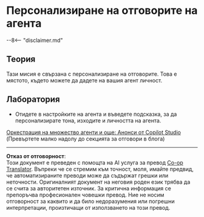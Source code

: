 <!--
CO_OP_TRANSLATOR_METADATA:
{
  "original_hash": "b636111bfbb119a16f9e7a1fd172c22c",
  "translation_date": "2025-10-20T22:42:43+00:00",
  "source_file": "docs/operative-preview/05-agent-responses/README.md",
  "language_code": "bg"
}
-->
# Персонализиране на отговорите на агента

--8<-- "disclaimer.md"

## Теория

Тази мисия е свързана с персонализиране на отговорите. Това е мястото, където можете да дадете на вашия агент личност.

## Лаборатория

- Отидете в настройките на агента и въведете подсказка, за да персонализирате тона, изходите и личността на агента.

[Оркестрация на множество агенти и още: Анонси от Copilot Studio](https://www.microsoft.com/microsoft-copilot/blog/copilot-studio/multi-agent-orchestration-maker-controls-and-more-microsoft-copilot-studio-announcements-at-microsoft-build-2025/#copilot-studio-enhancements)  
(Превъртете малко надолу до секцията за отговори в блога)

---

**Отказ от отговорност**:  
Този документ е преведен с помощта на AI услуга за превод [Co-op Translator](https://github.com/Azure/co-op-translator). Въпреки че се стремим към точност, моля, имайте предвид, че автоматизираните преводи може да съдържат грешки или неточности. Оригиналният документ на неговия роден език трябва да се счита за авторитетен източник. За критична информация се препоръчва професионален човешки превод. Ние не носим отговорност за каквито и да било недоразумения или погрешни интерпретации, произтичащи от използването на този превод.